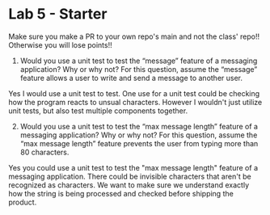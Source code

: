 # Lab 5 - Starter
Make sure you make a PR to your own repo's main and not the class' repo!! Otherwise you will lose points!!

1) Would you use a unit test to test the “message” feature of a messaging application? Why or why not? For this question, assume the “message” feature allows a user to write and send a message to another user.

Yes I would use a unit test to test. One use for a unit test could be checking how the program reacts to unsual characters. However I wouldn't just utilize unit tests, but also test multiple components together.

2) Would you use a unit test to test the “max message length” feature of a messaging application? Why or why not? For this question, assume the “max message length” feature prevents the user from typing more than 80 characters.

Yes you could use a unit test to test the "max message length" feature of a messaging application. There could be invisible characters that aren't be recognized as characters. We want to make sure we understand exactly how the string is being processed and checked before shipping the product.